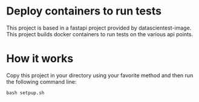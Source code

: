 # Deploy containers to run tests

This project is based in a fastapi project provided by datascientest-image.
This project builds docker containers to run tests on the various api points.

# How it works

Copy this project in your directory using your favorite method and then run the following command line:

`bash setpup.sh`
